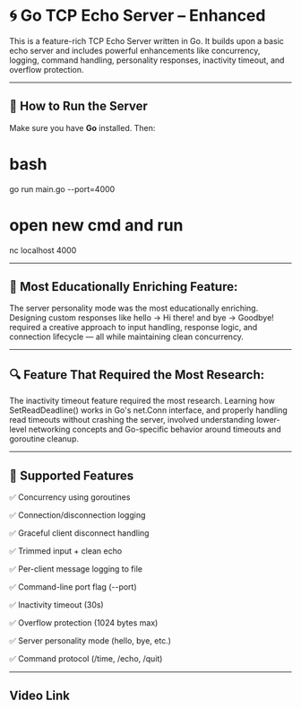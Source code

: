 # 🌀 Go TCP Echo Server – Enhanced

This is a feature-rich TCP Echo Server written in Go. It builds upon a basic echo server and includes powerful enhancements like concurrency, logging, command handling, personality responses, inactivity timeout, and overflow protection.

---

## 🚀 How to Run the Server

Make sure you have **Go** installed. Then:

# bash
go run main.go --port=4000

# open new cmd and run

nc localhost 4000

---

## 🧠 Most Educationally Enriching Feature:

The server personality mode was the most educationally enriching. Designing custom responses like hello → Hi there! and bye → Goodbye! required a creative approach to input handling, response logic, and connection lifecycle — all while maintaining clean concurrency.

---

## 🔍 Feature That Required the Most Research:

The inactivity timeout feature required the most research. Learning how SetReadDeadline() works in Go's net.Conn interface, and properly handling read timeouts without crashing the server, involved understanding lower-level networking concepts and Go-specific behavior around timeouts and goroutine cleanup.

---

## 🧩 Supported Features
✅ Concurrency using goroutines

✅ Connection/disconnection logging

✅ Graceful client disconnect handling

✅ Trimmed input + clean echo

✅ Per-client message logging to file

✅ Command-line port flag (--port)

✅ Inactivity timeout (30s)

✅ Overflow protection (1024 bytes max)

✅ Server personality mode (hello, bye, etc.)

✅ Command protocol (/time, /echo, /quit)

---

## Video Link

